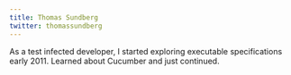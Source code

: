 ```yaml
---
title: Thomas Sundberg
twitter: thomassundberg
---
```


As a test infected developer, I started exploring executable specifications early 2011. 
Learned about Cucumber and just continued.